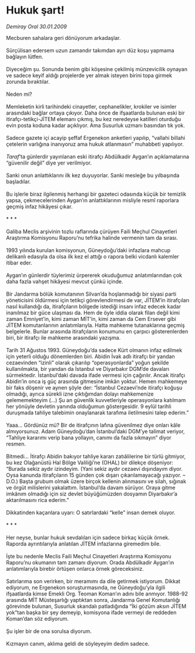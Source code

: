 # Hukuk şart!

*Demiray Oral 30.01.2009*

<div class="taraf_structure_2col_1zq">
<div class="margen_n">



 <p>Mecburen sahalara geri dönüyorum arkadaşlar. <br/><br/>Sürçülisan edersem uzun zamandır takımdan ayrı düz koşu yapmama bağlayın lütfen. <br/><br/>Diyeceğim şu. Sonunda benim gibi köşesine çekilmiş münzevicilik oynayan ve sadece keyif aldığı projelerde yer almak isteyen birini topa girmek zorunda bıraktılar. <br/><br/>Neden mi? <br/><br/>Memleketin kirli tarihindeki cinayetler, cephanelikler, krokiler ve isimler arasındaki bağlar ortaya çıkıyor. Daha önce de ifşaatlarda bulunan eski bir itirafçı-tetikçi-JİTEM elemanı çıkmış, bu kez neredeyse katilleri oturduğu evin posta koduna kadar açıklıyor. Ama Susurluk uzmanı basından tık yok. <br/><br/>Sadece gazete içi acayip şeffaf Ergenekon anketleri yapılıp, “vallahi billahi çetelerin varlığına inanıyoruz ama hukuk atlanmasın” muhabbeti yapılıyor.<i> <br/><br/>Taraf</i>’ta günlerdir yayınlanan eski itirafçı Abdülkadir Aygan’ın açıklamalarına “güvenilir değil” diye yer verilmiyor. <br/><br/>Sanki onun anlattıklarını ilk kez duyuyorlar. Sanki mesleğe bu yılbaşında başladılar. <br/><br/>Bu işlerle biraz ilgilenmiş herhangi bir gazeteci odasında küçük bir temizlik yapsa, çekmecelerinden Aygan’ın anlattıklarının misliyle resmî raporlara geçmiş infaz hikâyesi çıkar. <br/><br/>* * * <br/><br/>Galiba Meclis arşivinin tozlu raflarında çürüyen Faili Meçhul Cinayetleri Araştırma Komisyonu Raporu’nu tefrika halinde vermenin tam da sırası. <br/><br/>1993 yılında kurulan komisyonun, Güneydoğu’daki infazlara mahcup delikanlı edasıyla da olsa ilk kez el attığı o rapora belki vicdanlı kalemler itibar eder. <br/><br/>Aygan’ın günlerdir tüylerimiz ürpererek okuduğumuz anlatımlarından çok daha fazla vahşet hikâyesi mevcut çünkü içinde. <br/><br/>Bir Jandarma bölük komutanının Silvan’da hoşlanmadığı bir siyasi parti yöneticisini öldürmesi için tetikçi görevlendirmesi de var, JİTEM’in itirafçıları nasıl kullandığı da, itirafçıların bölgede istediği insanı infaz edecek kadar inanılmaz bir güce ulaşması da. Hem de öyle iddia olarak filan değil kimi zaman Emniyet’in, kimi zaman MİT’in, kimi zaman da Cem Ersever gibi JİTEM komutanlarının anlatımlarıyla. Hatta mahkeme tutanaklarına geçmiş belgelerle. Bunlar arasında itirafçıların konumunu en çarpıcı gösterenlerden biri, bir itirafçı ile mahkeme arasındaki yazışma. <br/><br/>Tarih 31 Ağustos 1993. Güneydoğu’da sadece Kürt olmanın infaz edilmek için yeterli olduğu dönemlerden biri. Abidin İvak adlı itirafçı bir yandan cezaevinden “izinli” olarak çıkarılıp “operasyonlarda” yoğun şekilde kullanılmakta, bir yandan da İstanbul ve Diyarbakır DGM’de davaları sürmektedir. İstanbul’daki davada ifade vermesi için çağırılır. Ancak itirafçı Abidin’in onca iş güç arasında gitmesine imkân yoktur. Hemen mahkemeye bir faks döşenir ve aynen şöyle der: “İstanbul Cezaevi’nde itirafçı koğuşu olmadığı, ayrıca sürekli izne çıktığımdan dolayı mahkemenize gelememekteyim (...) Şu an güvenlik kuvvetleriyle operasyonlara katılmam her yönüyle devletin yanında olduğumun göstergesidir. 9 eylül tarihli duruşmada tahliye talebimin onaylanarak tarafıma iletilmesini talep ederim.” <br/><br/>Yaaa... Gördünüz mü? Bir de itirafçının lafına güvenilmez diye onları kâle almıyorsunuz. Adam Güneydoğu’dan İstanbul’daki DGM’ye talimat veriyor, “Tahliye kararımı verip bana yollayın, canımı da fazla sıkmayın” diyor resmen. <br/><br/>Bitmedi... İtirafçı Abidin bakıyor tahliye kararı zatıâlilerine bir türlü gitmiyor, bu kez Olağanüstü Hal Bölge Valiliği’ne (OHAL) bir dilekçe döşeniyor: “Burada sekiz aydır izindeyim. (Yani sekiz aydır cezaevi dışındayım diyor. Oysa kanunda itirafçıların 15 günden çok dışarı çıkarılamayacağı yazıyor. –D.O.) Başta grubum olmak üzere birçok kellenin alınmasını ve silah, sığınak ve örgüt milislerini yakalattım. İstanbul’da davam sürüyor. Oraya gitme imkânım olmadığı için siz devlet büyüğümüzden dosyamın Diyarbakır’a aktarılmasını rica ederim.” <br/><br/>Dikkatinden kaçanlara uyarı: O satırlardaki “kelle” insan demek oluyor. <br/><br/>* * * <br/><br/>Her neyse, bunlar hukuk sevdalıları için sadece birkaç küçük örnek. Raporda ayrıntılarıyla anlatılan JİTEM infazlarına giremedim bile. <br/><br/>İşte bu nedenle Meclis Faili Meçhul Cinayetleri Araştırma Komisyonu Raporu’nu okumanın tam zamanı diyorum. Orada Abdülkadir Aygan’ın anlatımlarıyla birebir örtüşen onlarca örnek göreceksiniz. <br/><br/>Satırlarıma son verirken, bir meramımı da dile getirmek istiyorum. Dikkat ediyorum, ne Ergenekon soruşturmasında, ne Güneydoğu’yla ilgili ifşaatlarda kimse Emekli Org. Teoman Koman’ın adını bile anmıyor. 1988-92 arasında MİT Müsteşarlığı yaptıktan sonra, Jandarma Genel Komutanlığı görevinde bulunan, Susurluk skandalı patladığında “İki gözüm aksın JİTEM yok”tan başka bir şey demeyip, komisyona ifade vermeyi de reddeden Koman’dan söz ediyorum.<br/><br/>Şu işler bir de ona sorulsa diyorum. <br/><br/>Kızmayın canım, aklıma geldi de söyleyeyim dedim sadece.</p>

<br/>


<div id="taraf_not">
</div>

</div>


</div>
